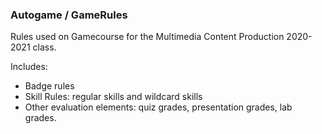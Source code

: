 ### Autogame / GameRules
Rules used on Gamecourse for the Multimedia Content Production 2020-2021 class.

Includes:
- Badge rules
- Skill Rules: regular skills and wildcard skills
- Other evaluation elements: quiz grades, presentation grades, lab grades.